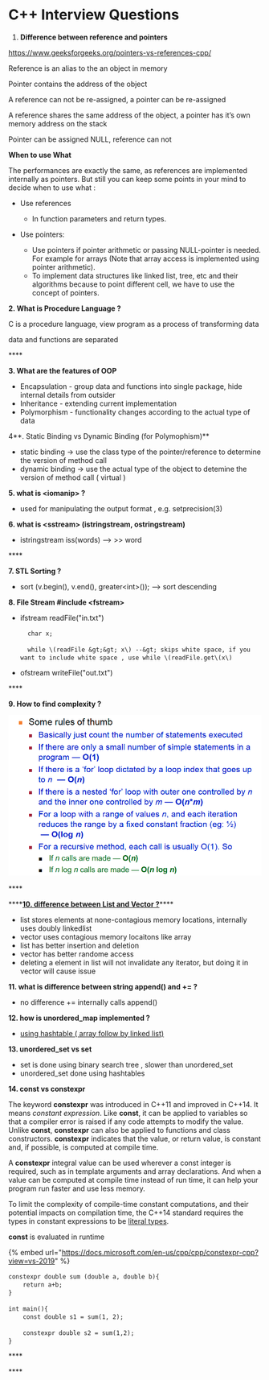 # C++ Interview Questions



1. **Difference between reference and pointers** 

https://www.geeksforgeeks.org/pointers-vs-references-cpp/

Reference is an alias to the an object in memory

Pointer contains the address of the object 

A reference can not be re-assigned, a pointer can be re-assigned 

A reference shares the same address of the object, a pointer has it’s own memory address on the stack 

Pointer can be assigned NULL, reference can not

**When to use What**

The performances are exactly the same, as references are implemented internally as pointers. But still you can keep some points in your mind to decide when to use what :

* Use references
  * In function parameters and return types.
* Use pointers:

  * Use pointers if pointer arithmetic or passing NULL-pointer is needed. For example for arrays \(Note that array access is implemented using pointer arithmetic\).
  * To implement data structures like linked list, tree, etc and their algorithms because to point different cell, we have to use the concept of pointers.

**2.  What is Procedure Language ?**

C is a procedure language, view program as a process of transforming data

data and functions are separated 

\*\*\*\*

**3. What are the features of OOP**

* Encapsulation - group data and functions into single package, hide internal details from outsider
* Inheritance - extending current implementation
* Polymorphism - functionality changes according to the actual type of data 



4**. Static Binding vs Dynamic Binding \(for Polymophism\)** 

* static binding -&gt; use the class type of the pointer/reference to determine the version of method call
* dynamic binding -&gt; use the actual type of the object to detemine the version of method call \( virtual \)



**5. what is &lt;iomanip&gt; ?**

* used for manipulating the output format , e.g. setprecision\(3\)



**6. what is &lt;sstream&gt; \(istringstream, ostringstream\)**

* istringstream iss\(words\) --&gt; &gt;&gt; word

\*\*\*\*

**7. STL Sorting ?**

* sort \(v.begin\(\), v.end\(\), greater&lt;int&gt;\(\)\); --&gt; sort descending 



**8. File Stream \#include &lt;fstream&gt;** 

* ifstream readFile\("in.txt"\)

        char x;

        while \(readFile &gt;&gt; x\) --&gt; skips white space, if you want to include white space , use while \(readFile.get\(x\)

* ofstream writeFile\("out.txt"\)

\*\*\*\*

**9. How to find complexity ?**

![](../../.gitbook/assets/image%20%2820%29.png)

\*\*\*\*

\*\*\*\*[**10. difference between List and Vector ?**](https://thispointer.com/difference-between-vector-and-list-in-c/)\*\*\*\*

* list stores elements at none-contagious memory locations, internally uses doubly linkedlist 
* vector uses contagious memory locaitons like array
* list has better insertion and deletion 
* vector has better randome access 
* deleting a element in list will not invalidate any iterator, but doing it in vector will cause issue 

**11. what is difference between string append\(\) and += ?**

* no difference += internally calls append\(\)

**12. how is unordered\_map implemented ?**

* [using hashtable \( array follow by linked list\) ](https://www.geeksforgeeks.org/unordered_map-in-cpp-stl/)

**13. unordered\_set vs set**

* set is done using binary search tree , slower than unordered\_set
* unordered\_set done using  hashtables 

**14. const vs constexpr**

The keyword **constexpr** was introduced in C++11 and improved in C++14. It means _constant expression_. Like **const**, it can be applied to variables so that a compiler error is raised if any code attempts to modify the value. Unlike **const**, **constexpr** can also be applied to functions and class constructors. **constexpr** indicates that the value, or return value, is constant and, if possible, is computed at compile time.

A **constexpr** integral value can be used wherever a const integer is required, such as in template arguments and array declarations. And when a value can be computed at compile time instead of run time, it can help your program run faster and use less memory.

To limit the complexity of compile-time constant computations, and their potential impacts on compilation time, the C++14 standard requires the types in constant expressions to be [literal types](https://docs.microsoft.com/en-us/cpp/cpp/trivial-standard-layout-and-pod-types?view=vs-2019#literal_types).

**const** is evaluated in runtime

{% embed url="https://docs.microsoft.com/en-us/cpp/cpp/constexpr-cpp?view=vs-2019" %}

```text
constexpr double sum (double a, double b){
	return a+b;
}

int main(){
	const double s1 = sum(1, 2);

	constexpr double s2 = sum(1,2);
}
```

\*\*\*\*

\*\*\*\*

